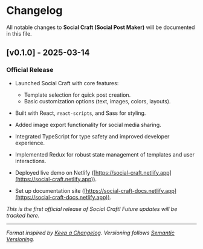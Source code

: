 # Changelog

All notable changes to **Social Craft (Social Post Maker)** will be documented in this file.

## [v0.1.0] - 2025-03-14

### Official Release
- Launched Social Craft with core features:
  - Template selection for quick post creation.
  - Basic customization options (text, images, colors, layouts).
  
- Built with React, `react-scripts`, and Sass for styling.
- Added image export functionality for social media sharing.
- Integrated TypeScript for type safety and improved developer experience.
- Implemented Redux for robust state management of templates and user interactions.

- Deployed live demo on Netlify ([https://social-craft.netlify.app](https://social-craft.netlify.app)).
- Set up documentation site ([https://social-craft-docs.netlify.app](https://social-craft-docs.netlify.app)).

*This is the first official release of Social Craft! Future updates will be tracked here.*

---

*Format inspired by [Keep a Changelog](https://keepachangelog.com/en/1.0.0/). Versioning follows [Semantic Versioning](https://semver.org/).*
